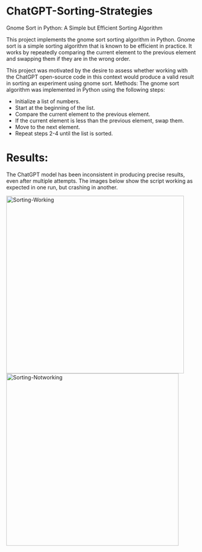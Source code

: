 # ChatGPT-Sorting-Strategies
Gnome Sort in Python: A Simple but Efficient Sorting Algorithm

This project implements the gnome sort sorting algorithm in Python. Gnome sort is a simple sorting algorithm that is known to be efficient in practice. It works by repeatedly comparing the current element to the previous element and swapping them if they are in the wrong order.

This project was motivated by the desire to assess whether working with the ChatGPT open-source code in this context would produce a valid result in sorting an experiment using gnome sort.
Methods: The gnome sort algorithm was implemented in Python using the following steps:
- Initialize a list of numbers.
- Start at the beginning of the list.
- Compare the current element to the previous element.
- If the current element is less than the previous element, swap them.
- Move to the next element.
- Repeat steps 2-4 until the list is sorted.

# Results:
The ChatGPT model has been inconsistent in producing precise results, even after multiple attempts. The images below show the script working as expected in one run, but crashing in another.


<img width="471" alt="Sorting-Working" src="https://github.com/preetika-k/ChatGPT-Sorting-Strategies/assets/84887189/a5df562b-9b2e-4f31-8453-bd3b0eb9a0cc">
<img width="457" alt="Sorting-Notworking" src="https://github.com/preetika-k/ChatGPT-Sorting-Strategies/assets/84887189/551d7a30-9e58-445b-9d55-4218bd1995b3">

